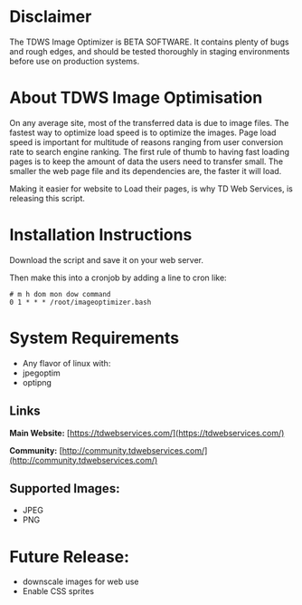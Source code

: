 Disclaimer
==========
The TDWS Image Optimizer is BETA SOFTWARE. It contains plenty of bugs and rough edges, and should be tested thoroughly in staging environments before use on production systems.

About TDWS Image Optimisation
==============================

On any average site, most of the transferred data is due to image files. The fastest way to optimize load speed is to optimize the images. Page load speed is important for multitude of reasons ranging from user conversion rate to search engine ranking. The first rule of thumb to having fast loading pages is to keep the amount of data the users need to transfer small. The smaller the web page file and its dependencies are, the faster it will load.

Making it easier for website to Load their pages, is why TD Web Services, is releasing this script. 

Installation Instructions
=========================

Download the script and save it on your web server.

Then make this into a cronjob by adding a line to cron like:

``` 
# m h dom mon dow command
0 1 * * * /root/imageoptimizer.bash
``` 

System Requirements
====================
* Any flavor of linux with:
* jpegoptim
* optipng

Links
-----
**Main Website:** [https://tdwebservices.com/](https://tdwebservices.com/)

**Community:** [http://community.tdwebservices.com/](http://community.tdwebservices.com/)

Supported Images:
-----------------
* JPEG
* PNG

Future Release:
===============
- downscale images for web use
- Enable CSS sprites
